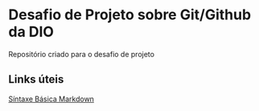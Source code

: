 # Desafio de Projeto sobre Git/Github da DIO
Repositório criado para o desafio de projeto

## Links úteis
[Síntaxe Básica Markdown](https://www.markdownguide.org/basic-syntax/)
